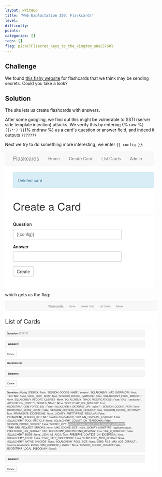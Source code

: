```yaml
---
layout: writeup
title: 'Web Exploitation 350: Flaskcards'
level:
difficulty:
points:
categories: []
tags: []
flag: picoCTF{secret_keys_to_the_kingdom_e8a55760}
---
```

## Challenge

We found [this fishy website][1] for flashcards that we think may be
sending secrets. Could you take a look?

## Solution

The site lets us create flashcards with answers.

After some googling, we find out this might be vulnerable to SSTI
(server side template injection) attacks. We verify this by entering
{% raw %}`{{7*'7'}}`{% endraw %} as a card's question or answer field, and indeed it outputs
`7777777`

Next we try to do something more interesting, we enter `{{ config }}`:

![](writeupfiles/flaskcards_ss2.png)

which gets us the flag:

![](writeupfiles/flaskcards_ss.png)



[1]: http://2018shell1.picoctf.com:51878/
